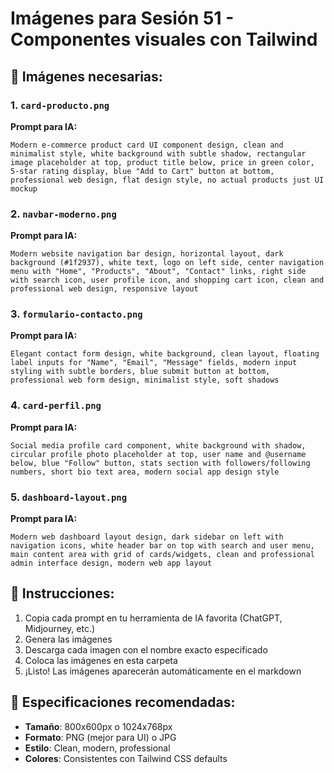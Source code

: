 # Imágenes para Sesión 51 - Componentes visuales con Tailwind

## 📸 Imágenes necesarias:

### 1. `card-producto.png`
**Prompt para IA:**
```
Modern e-commerce product card UI component design, clean and minimalist style, white background with subtle shadow, rectangular image placeholder at top, product title below, price in green color, 5-star rating display, blue "Add to Cart" button at bottom, professional web design, flat design style, no actual products just UI mockup
```

### 2. `navbar-moderno.png`
**Prompt para IA:**
```
Modern website navigation bar design, horizontal layout, dark background (#1f2937), white text, logo on left side, center navigation menu with "Home", "Products", "About", "Contact" links, right side with search icon, user profile icon, and shopping cart icon, clean and professional web design, responsive layout
```

### 3. `formulario-contacto.png`
**Prompt para IA:**
```
Elegant contact form design, white background, clean layout, floating label inputs for "Name", "Email", "Message" fields, modern input styling with subtle borders, blue submit button at bottom, professional web form design, minimalist style, soft shadows
```

### 4. `card-perfil.png`
**Prompt para IA:**
```
Social media profile card component, white background with shadow, circular profile photo placeholder at top, user name and @username below, blue "Follow" button, stats section with followers/following numbers, short bio text area, modern social app design style
```

### 5. `dashboard-layout.png`
**Prompt para IA:**
```
Modern web dashboard layout design, dark sidebar on left with navigation icons, white header bar on top with search and user menu, main content area with grid of cards/widgets, clean and professional admin interface design, modern web app layout
```

## 🎯 Instrucciones:
1. Copia cada prompt en tu herramienta de IA favorita (ChatGPT, Midjourney, etc.)
2. Genera las imágenes
3. Descarga cada imagen con el nombre exacto especificado
4. Coloca las imágenes en esta carpeta
5. ¡Listo! Las imágenes aparecerán automáticamente en el markdown

## 📐 Especificaciones recomendadas:
- **Tamaño**: 800x600px o 1024x768px
- **Formato**: PNG (mejor para UI) o JPG
- **Estilo**: Clean, modern, professional
- **Colores**: Consistentes con Tailwind CSS defaults
